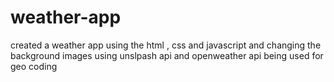 # weather-app
created a weather app using the html , css and javascript and changing the background images using unslpash api and openweather api being used for geo coding 
